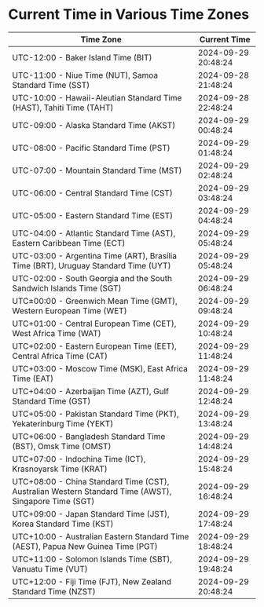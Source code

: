 # Current Time in Various Time Zones

| Time Zone | Current Time |
|-----------|--------------|
| UTC-12:00 - Baker Island Time (BIT) | 2024-09-29 20:48:24 |
| UTC-11:00 - Niue Time (NUT), Samoa Standard Time (SST) | 2024-09-28 21:48:24 |
| UTC-10:00 - Hawaii-Aleutian Standard Time (HAST), Tahiti Time (TAHT) | 2024-09-28 22:48:24 |
| UTC-09:00 - Alaska Standard Time (AKST) | 2024-09-29 00:48:24 |
| UTC-08:00 - Pacific Standard Time (PST) | 2024-09-29 01:48:24 |
| UTC-07:00 - Mountain Standard Time (MST) | 2024-09-29 02:48:24 |
| UTC-06:00 - Central Standard Time (CST) | 2024-09-29 03:48:24 |
| UTC-05:00 - Eastern Standard Time (EST) | 2024-09-29 04:48:24 |
| UTC-04:00 - Atlantic Standard Time (AST), Eastern Caribbean Time (ECT) | 2024-09-29 05:48:24 |
| UTC-03:00 - Argentina Time (ART), Brasília Time (BRT), Uruguay Standard Time (UYT) | 2024-09-29 05:48:24 |
| UTC-02:00 - South Georgia and the South Sandwich Islands Time (SGT) | 2024-09-29 06:48:24 |
| UTC±00:00 - Greenwich Mean Time (GMT), Western European Time (WET) | 2024-09-29 09:48:24 |
| UTC+01:00 - Central European Time (CET), West Africa Time (WAT) | 2024-09-29 10:48:24 |
| UTC+02:00 - Eastern European Time (EET), Central Africa Time (CAT) | 2024-09-29 11:48:24 |
| UTC+03:00 - Moscow Time (MSK), East Africa Time (EAT) | 2024-09-29 11:48:24 |
| UTC+04:00 - Azerbaijan Time (AZT), Gulf Standard Time (GST) | 2024-09-29 12:48:24 |
| UTC+05:00 - Pakistan Standard Time (PKT), Yekaterinburg Time (YEKT) | 2024-09-29 13:48:24 |
| UTC+06:00 - Bangladesh Standard Time (BST), Omsk Time (OMST) | 2024-09-29 14:48:24 |
| UTC+07:00 - Indochina Time (ICT), Krasnoyarsk Time (KRAT) | 2024-09-29 15:48:24 |
| UTC+08:00 - China Standard Time (CST), Australian Western Standard Time (AWST), Singapore Time (SGT) | 2024-09-29 16:48:24 |
| UTC+09:00 - Japan Standard Time (JST), Korea Standard Time (KST) | 2024-09-29 17:48:24 |
| UTC+10:00 - Australian Eastern Standard Time (AEST), Papua New Guinea Time (PGT) | 2024-09-29 18:48:24 |
| UTC+11:00 - Solomon Islands Time (SBT), Vanuatu Time (VUT) | 2024-09-29 19:48:24 |
| UTC+12:00 - Fiji Time (FJT), New Zealand Standard Time (NZST) | 2024-09-29 20:48:24 |
